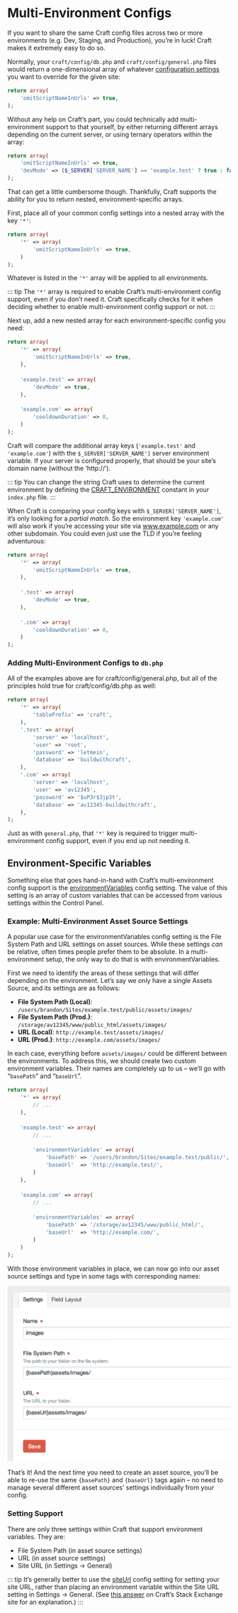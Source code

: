 # Multi-Environment Configs

If you want to share the same Craft config files across two or more environments (e.g. Dev, Staging, and Production), you’re in luck! Craft makes it extremely easy to do so.

Normally, your `craft/config/db.php` and `craft/config/general.php` files would return a one-dimensional array of whatever [configuration settings](config-settings.md) you want to override for the given site:

```php
return array(
    'omitScriptNameInUrls' => true,
);
```

Without any help on Craft’s part, you could technically add multi-environment support to that yourself, by either returning different arrays depending on the current server, or using ternary operators within the array:

```php
return array(
    'omitScriptNameInUrls' => true,
    'devMode' => ($_SERVER['SERVER_NAME'] == 'example.test' ? true : false),
);
```

That can get a little cumbersome though. Thankfully, Craft supports the ability for you to return nested, environment-specific arrays.

First, place all of your common config settings into a nested array with the key `'*'`:

```php
return array(
    '*' => array(
        'omitScriptNameInUrls' => true,
    )
);
```

Whatever is listed in the `'*'` array will be applied to all environments.

::: tip
The `'*'` array is required to enable Craft’s multi-environment config support, even if you don’t need it. Craft specifically checks for it when deciding whether to enable multi-environment config support or not.
:::

Next up, add a new nested array for each environment-specific config you need:

```php
return array(
    '*' => array(
        'omitScriptNameInUrls' => true,
    ),

    'example.test' => array(
        'devMode' => true,
    ),

    'example.com' => array(
        'cooldownDuration' => 0,
    )
);
```

Craft will compare the additional array keys (`'example.test'` and `'example.com'`) with the `$_SERVER['SERVER_NAME']` server environment variable. If your server is configured properly, that should be your site’s domain name (without the ‘http://’).

::: tip
You can change the string Craft uses to determine the current environment by defining the [CRAFT_ENVIRONMENT](php-constants.md#craft-environment) constant in your `index.php` file.
:::

When Craft is comparing your config keys with `$_SERVER['SERVER_NAME']`, it’s only looking for a *partial match*. So the environment key `'example.com'` will also work if you’re accessing your site via www.example.com or any other subdomain. You could even just use the TLD if you’re feeling adventurous:

```php
return array(
    '*' => array(
        'omitScriptNameInUrls' => true,
    ),

    '.test' => array(
        'devMode' => true,
    ),

    '.com' => array(
        'cooldownDuration' => 0,
    )
);
```

### Adding Multi-Environment Configs to `db.php`

All of the examples above are for craft/config/general.php, but all of the principles hold true for craft/config/db.php as well:

```php
return array(
    '*' => array(
        'tablePrefix' => 'craft',
    ),
    '.test' => array(
        'server' => 'localhost',
        'user' => 'root',
        'password' => 'letmein',
        'database' => 'buildwithcraft',
    ),
    '.com' => array(
        'server' => 'localhost',
        'user' => 'av12345',
        'password' => '$uP3r$3jp3t',
        'database' => 'av12345-buildwithcraft',
    ),
);
```

Just as with `general.php`, that `'*'` key is required to trigger multi-environment config support, even if you end up not needing it.

## Environment-Specific Variables

Something else that goes hand-in-hand with Craft’s multi-environment config support is the [environmentVariables](config-settings.md#environmentvariables) config setting. The value of this setting is an array of custom variables that can be accessed from various settings within the Control Panel.

### Example: Multi-Environment Asset Source Settings

A popular use case for the environmentVariables config setting is the File System Path and URL settings on asset sources. While these settings _can_ be relative, often times people prefer them to be absolute. In a multi-environment setup, the only way to do that is with environmentVariables.

First we need to identify the areas of these settings that will differ depending on the environment. Let’s say we only have a single Assets Source, and its settings are as follows:

* **File System Path (Local)**: `/users/brandon/Sites/example.test/public/assets/images/`
* **File System Path (Prod.)**: `/storage/av12345/www/public_html/assets/images/`
* **URL (Local)**: `http://example.test/assets/images/`
* **URL (Prod.)**: `http://example.com/assets/images/`

In each case, everything before `assets/images/` could be different between the environments. To address this, we should create two custom environment variables. Their names are completely up to us – we’ll go with “`basePath`” and “`baseUrl`”.

```php
return array(
    '*' => array(
        // ...
    ),

    'example.test' => array(
        // ...

        'environmentVariables' => array(
            'basePath' => '/users/brandon/Sites/example.test/public/',
            'baseUrl'  => 'http://example.test/',
        )
    ),

    'example.com' => array(
        // ...

        'environmentVariables' => array(
            'basePath' => '/storage/av12345/www/public_html/',
            'baseUrl'  => 'http://example.com/',
        )
    )
);
```

With those environment variables in place, we can now go into our asset source settings and type in some tags with corresponding names:

![Environment Variables](./images/environment-variables.png)

That’s it! And the next time you need to create an asset source, you’ll be able to re-use the same `{basePath}` and `{baseUrl}` tags again – no need to manage several different asset sources’ settings individually from your config.


### Setting Support

There are only three settings within Craft that support environment variables. They are:

* File System Path (in asset source settings)
* URL (in asset source settings)
* Site URL (in Settings → General)

::: tip
It’s generally better to use the [siteUrl](config-settings.md#siteurl) config setting for setting your site URL, rather than placing an environment variable within the Site URL setting in Settings → General. (See [this answer](http://craftcms.stackexchange.com/a/921/9) on Craft’s Stack Exchange site for an explanation.)
:::
